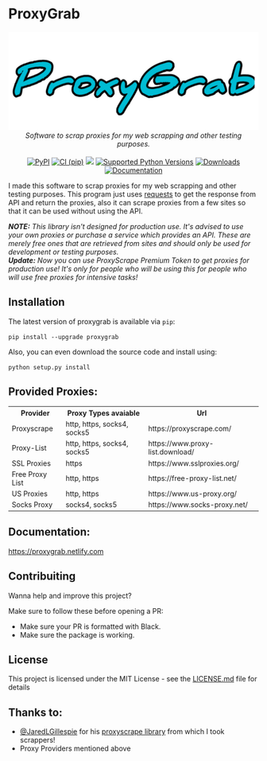 # ProxyGrab

<p align="center">
<a href="https://proxygrab.netlify.com"><img src="https://raw.githubusercontent.com/Divkix/ProxyGrab/master/docs/img/name.png"></a>
<i>Software to scrap proxies for my web scrapping and other testing purposes.</i></br></br>
<a href="https://pypi.org/project/ProxyGrab/"><img src="https://img.shields.io/pypi/v/ProxyGrab" alt="PyPI"></a>
<a href="https://github.com/Divkix/ProxyGrab/actions"><img src="https://github.com/Divkix/ProxyGrab/workflows/CI%20%28pip%29/badge.svg" alt="CI (pip)"></a>
<a href="https://www.codacy.com/gh/Divkix/ProxyGrab/dashboard?utm_source=github.com&amp;utm_medium=referral&amp;utm_content=Divkix/ProxyGrab&amp;utm_campaign=Badge_Grade"><img src="https://app.codacy.com/project/badge/Grade/b5b68ed7f04c4f639bef56df0668d289"/></a>
<a href="https://pypi.org/project/proxygrab/"><img src="https://img.shields.io/pypi/pyversions/ProxyGrab.svg" alt="Supported Python Versions"></a>
<a href="https://pepy.tech/project/ProxyGrab"><img src="https://pepy.tech/badge/ProxyGrab" alt="Downloads"></a>
<a href="https://proxygrab.netlify.com"><img src="https://api.netlify.com/api/v1/badges/07f64c3d-03c2-48e5-b947-0c75d38ff8ec/deploy-status" alt="Documentation"></a>
</p>

I made this software to scrap proxies for my web scrapping and other testing purposes. This program just uses [requests](https://pypi.org/project/requests/) to get the response from API and return the proxies, also it can scrape proxies from a few sites so that it can be used without using the API.

<i><b>NOTE:</b> This library isn't designed for production use. It's advised to use your own proxies or purchase a service which provides an API. These are merely free ones that are retrieved from sites and should only be used for development or testing purposes.</br>
<b>Update:</b> Now you can use ProxyScrape Premium Token to get proxies for production use! It's only for people who will be using this for people who will use free proxies for intensive tasks!</i>

## Installation

The latest version of proxygrab is available via `pip`:
```shell
pip install --upgrade proxygrab
```

Also, you can even download the source code and install using:
```shell
python setup.py install
```

## Provided Proxies:
<table style="width:100%">
  <tr>
    <th>Provider</th>
    <th>Proxy Types avaiable</th>
    <th>Url</th>
  </tr>
  <tr>
    <td>Proxyscrape</td>
    <td>http, https, socks4, socks5</td>
    <td>https://proxyscrape.com/</td>
  </tr>
  <tr>
    <td>Proxy-List</td>
    <td>http, https, socks4, socks5</td>
    <td>https://www.proxy-list.download/</td>
  </tr>
  <tr>
    <td>SSL Proxies</td>
    <td>https</td>
    <td>https://www.sslproxies.org/</td>
  </tr>
  <tr>
    <td>Free Proxy List</td>
    <td>http, https</td>
    <td>https://free-proxy-list.net/</td>
  </tr>
  <tr>
    <td>US Proxies</td>
    <td>http, https</td>
    <td>https://www.us-proxy.org/</td>
  </tr>
  <tr>
    <td>Socks Proxy</td>
    <td>socks4, socks5</td>
    <td>https://www.socks-proxy.net/</td>
  </tr>
</table>

## Documentation:
https://proxygrab.netlify.com

## Contribuiting

Wanna help and improve this project?

Make sure to follow these before opening a PR:
* Make sure your PR is formatted with Black.
* Make sure the package is working.

## License

This project is licensed under the MIT License - see the [LICENSE.md](LICENSE.md) file for details

## Thanks to:
* [@JaredLGillespie](https://github.com/JaredLGillespie) for his [proxyscrape library](https://github.com/JaredLGillespie/proxyscrape) from which I took scrappers!
* Proxy Providers mentioned above
